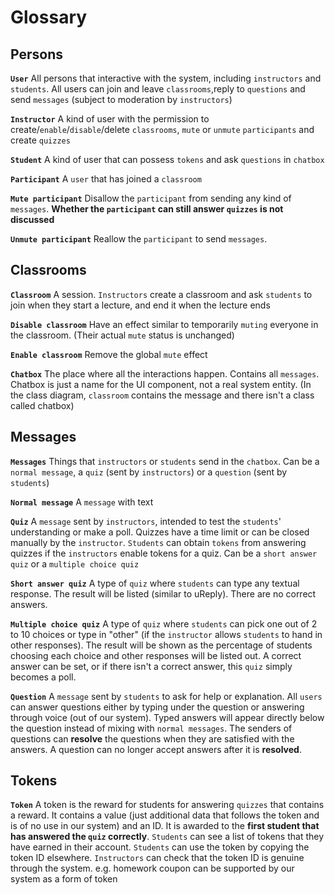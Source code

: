 # Glossary

## Persons

**`User`**
All persons that interactive with the system, including `instructors` and `students`. All users can join and leave `classrooms`,reply to `questions` and send `messages` (subject to moderation by `instructors`)

**`Instructor`**
A kind of user with the permission to create/`enable`/`disable`/delete `classrooms`, `mute` or `unmute` `participants` and create `quizzes`

**`Student`**
A kind of user that can possess `tokens` and ask `questions` in `chatbox`

**`Participant`**
A `user` that has joined a `classroom`

**`Mute participant`**
Disallow the `participant` from sending any kind of `messages`. **Whether the `participant` can still answer `quizzes` is not discussed**

**`Unmute participant`**
Reallow the `participant` to send `messages`.

## Classrooms

**`Classroom`**
A session. `Instructors` create a classroom and ask `students` to join when they start a lecture, and end it when the lecture ends

**`Disable classroom`**
Have an effect similar to temporarily `muting` everyone in the classroom. (Their actual `mute` status is unchanged)

**`Enable classroom`**
Remove the global `mute` effect

**`Chatbox`**
The place where all the interactions happen. Contains all `messages`. Chatbox is just a name for the UI component, not a real system entity. (In the class diagram, `classroom` contains the message and there isn't a class called chatbox)

## Messages

**`Messages`**
Things that `instructors` or `students` send in the `chatbox`. Can be a `normal message`, a `quiz` (sent by `instructors`) or a `question` (sent by `students`)

**`Normal message`**
A `message` with text

**`Quiz`**
A `message` sent by `instructors`, intended to test the `students`' understanding or make a poll. Quizzes have a time limit or can be closed manually by the `instructor`. `Students` can obtain `tokens` from answering quizzes if the `instructors` enable tokens for a quiz. Can be a `short answer quiz` or a `multiple choice quiz`

**`Short answer quiz`**
A type of `quiz` where `students` can type any textual response. The result will be listed (similar to uReply). There are no correct answers.

**`Multiple choice quiz`**
A type of `quiz` where `students` can pick one out of 2 to 10 choices or type in "other" (if the `instructor` allows `students` to hand in other responses). The result will be shown as the percentage of students choosing each choice and other responses will be listed out. A correct answer can be set, or if there isn't a correct answer, this `quiz` simply becomes a poll.

**`Question`**
A `message` sent by `students` to ask for help or explanation. All `users` can answer questions either by typing under the question or answering through voice (out of our system). Typed answers will appear directly below the question instead of mixing with `normal messages`. The senders of questions can **resolve** the questions when they are satisfied with the answers. A question can no longer accept answers after it is **resolved**.

## Tokens

**`Token`**
A token is the reward for students for answering `quizzes` that contains a reward. It contains a value (just additional data that follows the token and is of no use in our system) and an ID. It is awarded to the **first student that has answered the `quiz` correctly**. `Students` can see a list of tokens that they have earned in their account. `Students` can use the token by copying the token ID elsewhere. `Instructors` can check that the token ID is genuine through the system. e.g. homework coupon can be supported by our system as a form of token
